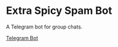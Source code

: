 # Extra Spicy Spam Bot

A Telegram bot for group chats.

[Telegram Bot](https://t.me/ExtraSpicySpamBot)